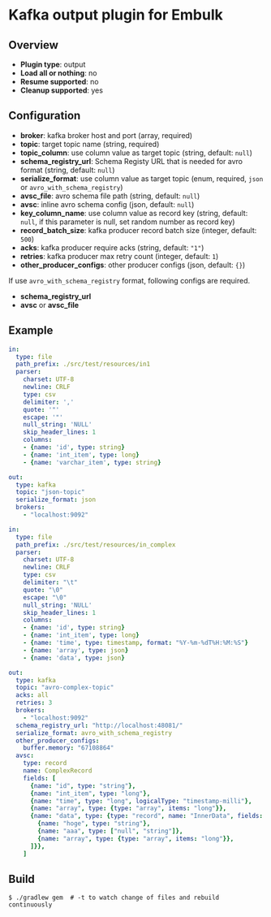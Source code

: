 # Kafka output plugin for Embulk

## Overview

* **Plugin type**: output
* **Load all or nothing**: no
* **Resume supported**: no
* **Cleanup supported**: yes

## Configuration

- **broker**: kafka broker host and port (array<string>, required)
- **topic**: target topic name (string, required)
- **topic_column**: use column value as target topic (string, default: `null`)
- **schema_registry_url**: Schema Registy URL that is needed for avro format (string, default: `null`)
- **serialize_format**: use column value as target topic (enum, required, `json` or `avro_with_schema_registry`)
- **avsc_file**: avro schema file path (string, default: `null`)
- **avsc**: inline avro schema config (json, default: `null`)
- **key_column_name**: use column value as record key (string, default: `null`, if this parameter is null, set random number as record key)
- **record_batch_size**: kafka producer record batch size (integer, default: `500`)
- **acks**: kafka producer require acks (string, default: `"1"`)
- **retries**: kafka producer max retry count (integer, default: `1`)
- **other_producer_configs**: other producer configs (json, default: `{}`)

If use `avro_with_schema_registry` format, following configs are required.

- **schema_registry_url**
- **avsc** or **avsc_file**

## Example

```yaml
in:
  type: file
  path_prefix: ./src/test/resources/in1
  parser:
    charset: UTF-8
    newline: CRLF
    type: csv
    delimiter: ','
    quote: '"'
    escape: '"'
    null_string: 'NULL'
    skip_header_lines: 1
    columns:
    - {name: 'id', type: string}
    - {name: 'int_item', type: long}
    - {name: 'varchar_item', type: string}

out:
  type: kafka
  topic: "json-topic"
  serialize_format: json
  brokers:
    - "localhost:9092"
```

```yaml
in:
  type: file
  path_prefix: ./src/test/resources/in_complex
  parser:
    charset: UTF-8
    newline: CRLF
    type: csv
    delimiter: "\t"
    quote: "\0"
    escape: "\0"
    null_string: 'NULL'
    skip_header_lines: 1
    columns:
    - {name: 'id', type: string}
    - {name: 'int_item', type: long}
    - {name: 'time', type: timestamp, format: "%Y-%m-%dT%H:%M:%S"}
    - {name: 'array', type: json}
    - {name: 'data', type: json}

out:
  type: kafka
  topic: "avro-complex-topic"
  acks: all
  retries: 3
  brokers:
    - "localhost:9092"
  schema_registry_url: "http://localhost:48081/"
  serialize_format: avro_with_schema_registry
  other_producer_configs:
    buffer.memory: "67108864"
  avsc:
    type: record
    name: ComplexRecord
    fields: [
      {name: "id", type: "string"},
      {name: "int_item", type: "long"},
      {name: "time", type: "long", logicalType: "timestamp-milli"},
      {name: "array", type: {type: "array", items: "long"}},
      {name: "data", type: {type: "record", name: "InnerData", fields: [
        {name: "hoge", type: "string"},
        {name: "aaa", type: ["null", "string"]},
        {name: "array", type: {type: "array", items: "long"}},
      ]}},
    ]
```


## Build

```
$ ./gradlew gem  # -t to watch change of files and rebuild continuously
```

